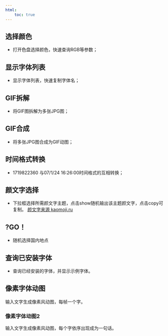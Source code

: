 ```yaml
---
html:
    toc: true
---
```


## 选择颜色
- 打开色盘选择颜色，快速查询RGB等参数；

## 显示字体列表
- 显示字体列表，快速复制字体名；

## GIF拆解
- 将GIF图拆解为多张JPG图；

## GIF合成
- 将多张JPG图合成为GIF动图；

## 时间格式转换
- 1719822360 与07/1/24 16:26:00时间格式的互相转换；

## 颜文字选择
- 下拉框选择所需颜文字主题，点击show随机输出该主题颜文字，点击copy可复制。
<u>颜文字来源 [kaomoji.ru](https://kaomoji.ru/en/)</u> 

## ?GO！
- 随机选择国内地点

## 查询已安装字体
- 查询已经安装的字体，并显示示例字体。

## 像素字体动图
输入文字生成像素风动图，每帧一个字。

### 像素字体动图2
输入文字生成像素风动图，每个字依序出现成为一句话。
